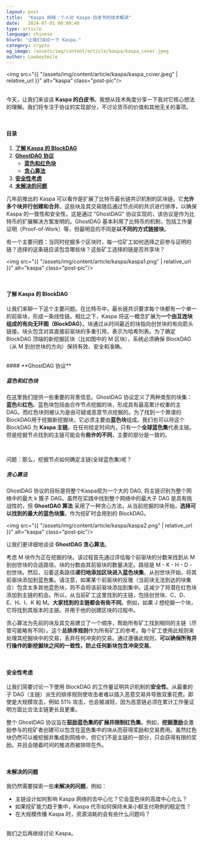 ```yaml
---
layout: post
title:  "Kaspa 网络：个人对 Kaspa 白皮书的技术解读"
date:   2024-07-01 00:00:40
type: article
language: chinese
blurb: "让我们谈论一下 Kaspa."
category: crypto
og_image: /assets/img/content/article/kaspa/kaspa_cover.jpeg
author: LowkeySmile
---
```



<img src="{{ "/assets/img/content/article/kaspa/kaspa_cover.jpeg" | relative_url }}" alt="kaspa" class="post-pic"/>
<br />
<br />

今天，让我们来谈谈 **Kaspa 的白皮书**。我想从技术角度分享一下我对它核心想法的理解。我们将专注于协议的实现部分，不讨论货币的价值和其他无关的事项。

<br />

#### 目录
1. [**了解 Kaspa 的 BlockDAG**](#了解-kaspas-blockdag)
2. [**GhostDAG 协议**](#ghostdag-协议)
    * [**蓝色和红色块**](#蓝色和红色块)
    * [**贪心算法**](#贪心算法)
3. [**安全性考虑**](#安全性考虑)
4. [**未解决的问题**](#未解决的问题)


几年前推出的 Kaspa 可以看作是扩展了比特币最长链共识机制的区块链，它**允许多个块并行创建和合并**。这些块及其交易随后通过节点间的共识进行排序，以确保 Kaspa 的一致性和安全性。这是通过 "GhostDAG" 协议实现的，该协议是作为比特币的扩展解决方案发明的。GhostDAG 基本利用了比特币的机制，包括工作量证明（Proof-of-Work）等，但最明显的不同是**以不同的方式链接块**。

有一个主要问题：当同时挖掘多个区块时，每一位矿工如何选择之前参与证明的链？选择的这条链应该包含哪些块？这些矿工选择的链是否共享块？

<img src="{{ "/assets/img/content/article/kaspa/kaspa1.png" | relative_url }}" alt="kaspa" class="post-pic"/>

<br />

#### **了解 Kaspa 的 BlockDAG**

让我们来聊一下这个主要问题。在比特币中，最长链共识要求每个块都有一个单一的前驱块，形成一条线性链。相比之下，Kaspa 将这一概念扩展为**一个由互连块组成的有向无环图（BlockDAG）**。块通过从时间最近的块指向创世块的有向箭头链接。块头包含对其直接前驱块的多重引用，表示为哈希列表。为了确定 BlockDAG 顶端的新挖掘区块（比如图中的 M 区块），系统必须确保 BlockDAG（从 M 到创世块的方向）保持有效、安全和准确。

<br />
#### **GhostDAG 协议**


##### **蓝色和红色块**

在这里我们提供一些重要的背景信息。GhostDAG 协议定义了两种类型的块集：**蓝色**和**红色**。蓝色块包括由合作节点挖掘的块，形成具有最高累计权重的主 DAG。而红色块则被认为是由可疑或恶意节点挖掘的。为了找到一个靠谱的BlockDAG用于挖掘新挖掘块，它必须主要由**蓝色块**组成。我们也可以将这个 BlockDAG 为 **Kaspa 主链**。在任何给定时间内，只有一个**全球蓝色集**代表主链。但是挖掘节点找到的主链可能会有**些许的不同**，主要的部分是一致的。


<br />

问题：那么，挖掘节点如何确定主链(全球蓝色集)呢？

##### **贪心算法**

GhostDAG 协议的目标是将整个Kaspa视为一个大的 DAG, 将主链识别为整个网络中的最大 k 簇子 DAG。虽然在实践中找到整个网络中的最大子 DAG 是具有挑战性的，但 **GhostDAG 算法** 采用了一种贪心方法，从当前挖掘的块开始，**选择可以找到的最大的蓝色块簇**，作为挖矿时会用到的 BlockDAG。

<img src="{{ "/assets/img/content/article/kaspa/kaspa2.png" | relative_url }}" alt="kaspa" class="post-pic"/>

让我们更详细地谈谈 **GhostDAG 贪心算法**。

考虑 M 块作为正在挖掘的块。该过程首先通过评估每个前驱块的分数来找到从 M 到创世块的合适路径。块的分数由其前驱块的数量决定。路径是 M - K - H - D - 创世块。然后，沿着这条路径**递归地添加区块进入蓝色块集**，从创世块开始，将其前驱块添加到蓝色集。请注意，如果某个前驱块的反锥（当前块无法到达的块集合）包含太多其他蓝色块，则不会将该前驱块添加到集中。这减少了将潜在红色块添加到主链的机会。所以，从当前矿工这里找到的主链，包括创世块、C、D、E、H、I、K 和 M。**大家找到的主链都会有些不同**。例如，如果 J 想挖掘一个块，它将找到其版本的主链。并用于他的创建区块的过程中。

贪心算法为先前的块及其交易建立了一个顺序，帮助所有矿工找到相同的主链（尽管可能略有不同）。这个**总排序规则**作为所有矿工的参考。每个矿工使用此规则来处理其挖掘块中的交易，丢弃任何冲突的交易。通过遵循此规则，**可以确保所有并行操作的新挖掘块之间的一致性，防止任何新块包含冲突交易**。

<br />

#### **安全性考虑**

让我们简要讨论一下使用 BlockDAG 的工作量证明共识机制的**安全性**。从最重的子 DAG（主链）派生的排序规则使攻击者难以插入恶意交易并导致双重花费。即使是大规模攻击，例如 51% 攻击，也会被减轻，因为恶意链必须在累计工作量证明方面比合法主链更长且更重。

整个 GhostDAG 协议旨在**鼓励蓝色集的扩展并限制红色集**。例如，**挖掘激励**会激励参与的挖矿者创建可以包含在蓝色集中的块从而获得奖励和交易费用。虽然红色块仍然可以被挖掘并集成到网络中，但它们不是主链的一部分，只会获得有限的奖励。并且会随着时间的推进而被排除在外。

<br />

#### **未解决的问题**

我仍然需要探索一些**未解决的问题**，例如：

- 主链设计如何影响 Kaspa 网络的去中心化？它会蓝色块的高度中心化么？
- 如果挖矿能力趋于集中，Kaspa 代币如何保持未来小额支付用例的稳定性？
- 在大规模传播 Kaspa 时，资源消耗的会有些什么问题吗？


<br />
我们之后再继续讨论 Kaspa。

<br />

